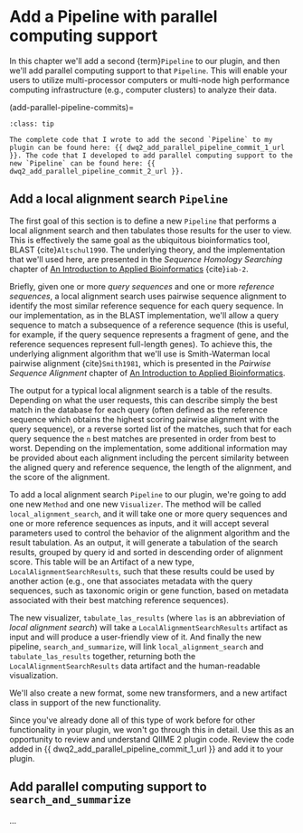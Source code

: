 # Add a Pipeline with parallel computing support

In this chapter we'll add a second {term}`Pipeline` to our plugin, and then we'll add parallel computing support to that `Pipeline`.
This will enable your users to utilize multi-processor computers or multi-node high performance computing infrastructure (e.g., computer clusters) to analyze their data.

(add-parallel-pipeline-commits)=
```{admonition} tl;dr
:class: tip

The complete code that I wrote to add the second `Pipeline` to my plugin can be found here: {{ dwq2_add_parallel_pipeline_commit_1_url }}. The code that I developed to add parallel computing support to the new `Pipeline` can be found here: {{ dwq2_add_parallel_pipeline_commit_2_url }}.
```

## Add a local alignment search `Pipeline`

The first goal of this section is to define a new `Pipeline` that performs a local alignment search and then tabulates those results for the user to view.
This is effectively the same goal as the ubiquitous bioinformatics tool, BLAST {cite}`Altschul1990`.
The underlying theory, and the implementation that we'll used here, are presented in the *Sequence Homology Searching* chapter of [An Introduction to Applied Bioinformatics](https://readIAB.org) {cite}`iab-2`.

Briefly, given one or more *query sequences* and one or more *reference sequences*, a local alignment search uses pairwise sequence alignment to identify the most similar reference sequence for each query sequence.
In our implementation, as in the BLAST implementation, we'll allow a query sequence to match a subsequence of a reference sequence (this is useful, for example, if the query sequence represents a fragment of gene, and the reference sequences represent full-length genes).
To achieve this, the underlying alignment algorithm that we'll use is Smith-Waterman local pairwise alignment {cite}`Smith1981`, which is presented in the *Pairwise Sequence Alignment* chapter of [An Introduction to Applied Bioinformatics](https://readIAB.org).

The output for a typical local alignment search is a table of the results.
Depending on what the user requests, this can describe simply the best match in the database for each query (often defined as the reference sequence which obtains the highest scoring pairwise alignment with the query sequence), or a reverse sorted list of the matches, such that for each query sequence the `n` best matches are presented in order from best to worst.
Depending on the implementation, some additional information may be provided about each alignment including the percent similarity between the aligned query and reference sequence, the length of the alignment, and the score of the alignment.

To add a local alignment search `Pipeline` to our plugin, we're going to add one new `Method` and one new `Visualizer`.
The method will be called `local_alignment_search`, and it will take one or more query sequences and one or more reference sequences as inputs, and it will accept several parameters used to control the behavior of the alignment algorithm and the result tabulation.
As an output, it will generate a tabulation of the search results, grouped by query id and sorted in descending order of alignment score.
This table will be an Artifact of a new type, `LocalAlignmentSearchResults`, such that these results could be used by another action (e.g., one that associates metadata with the query sequences, such as taxonomic origin or gene function, based on metadata associated with their best matching reference sequences).

The new visualizer, `tabulate_las_results` (where `las` is an abbreviation of *local alignment search*) will take a `LocalAlignmentSearchResults` artifact as input and will produce a user-friendly view of it.
And finally the new pipeline, `search_and_summarize`, will link `local_alignment_search` and `tabulate_las_results` together, returning both the `LocalAlignmentSearchResults` data artifact and the human-readable visualization.

We'll also create a new format, some new transformers, and a new artifact class in support of the new functionality.

Since you've already done all of this type of work before for other functionality in your plugin, we won't go through this in detail.
Use this as an opportunity to review and understand QIIME 2 plugin code.
Review the code added in {{ dwq2_add_parallel_pipeline_commit_1_url }} and add it to your plugin.

## Add parallel computing support to `search_and_summarize`

...